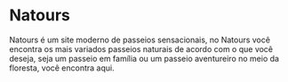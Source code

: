 # Natours
Natours é um site moderno de passeios sensacionais, no Natours você encontra os mais variados passeios naturais de acordo com o que você deseja, seja um passeio em família ou um passeio aventureiro no meio da floresta, você encontra aqui.

